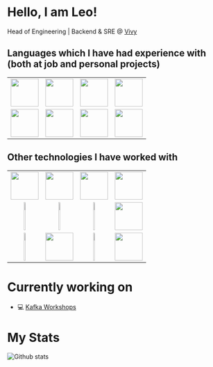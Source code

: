 # Hello, I am Leo!


Head of Engineering | Backend & SRE @ [Vivy](https://vivy.com/)

## Languages which I have had experience with (both at job and personal projects)

<table style="table-layout: auto; width: 100%;">
  <tbody>
    <tr valign="top">
      <td width="25%" align="center">
        <img height="64px" src="https://cdn.svgporn.com/logos/scala.svg">
      </td>
      <td width="25%" align="center">
        <img height="64px" src="https://cdn.svgporn.com/logos/kotlin.svg">
      </td>
      <td width="25%" align="center">
        <img height="64px" src="https://cdn.svgporn.com/logos/java.svg">
      </td>
      <td width="25%" align="center">
        <img height="64px" src="https://cdn.svgporn.com/logos/javascript.svg">
      </td>
    </tr>
    <tr valign="top">
      <td width="25%" align="center">
        <img height="64px" src="https://upload.wikimedia.org/wikipedia/commons/thumb/3/36/Groovy-logo.svg/1200px-Groovy-logo.svg.png">
      </td>
      <td width="25%" align="center">
        <img height="64px" src="https://avatars0.githubusercontent.com/u/1481354?s=400&v=4g">
      </td>
      <td width="25%" align="center">
        <img height="64px" src="https://cdn.svgporn.com/logos/python.svg">
      </td>
      <td width="25%" align="center">
        <img height="64px" src="https://cdn.svgporn.com/logos/perl.svg">
      </td>
    </tr>
  </tbody>
</table>

## Other technologies I have worked with

<table>
  <tbody>
    <tr valign="top">
      <td width="25%" align="center">
        <img height="64px" src="https://upload.wikimedia.org/wikipedia/commons/thumb/c/c4/Vert.x_Logo.svg/1200px-Vert.x_Logo.svg.png">
      </td>
      <td width="25%" align="center">
        <img height="64px" src="https://cdn.svgporn.com/logos/kafka.svg">
      </td>
      <td width="25%" align="center">
        <img height="64px" src="https://cdn.svgporn.com/logos/docker.svg">
      </td>
      <td width="25%" align="center">
        <img height="64px" src="https://cdn.svgporn.com/logos/kubernetes.svg">
      </td>
    </tr>
    <tr valign="top">
      <td width="25%" align="center">
        <img height="64px" width="25%" src="https://cdn.svgporn.com/logos/airflow.svg">
      </td>
      <td width="25%" align="center">
        <img height="64px" width="25%" src="https://cdn.svgporn.com/logos/rabbitmq.svg">
      </td>
      <td width="25%" align="center">
        <img height="64px" width="25%" src="https://cdn.svgporn.com/logos/spring.svg">
      </td>
      <td width="25%" align="center">
        <img height="64px" src="https://avatars1.githubusercontent.com/u/6407041?s=400&v=4">
      </td>
    </tr>
    <tr valign="top">
      <td width="25%" align="center">
        <img height="64px" width="25%" src="https://cdn.svgporn.com/logos/postgresql.svg">
      </td>
      <td width="25%" align="center">
        <img height="64px" src="https://cdn.svgporn.com/logos/mongodb.svg">
      </td>
      <td width="25%" align="center">
        <img height="64px" width="25%" src="https://cdn.svgporn.com/logos/presto.svg">
      </td>
      <td width="25%" align="center">
        <img height="64px" src="https://cdn.svgporn.com/logos/redis.svg">
      </td>
    </tr>
  </tbody>
</table>




# Currently working on

- 💻  [Kafka Workshops](https://github.com/leosilvadev/KafkaWorkshops)


# My Stats

![Github stats](https://github-readme-stats.vercel.app/api?username=leosilvadev&show_icons=true&hide_border=true)
